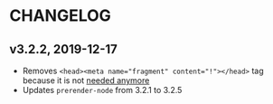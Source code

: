 # CHANGELOG

## v3.2.2, 2019-12-17

* Removes `<head><meta name="fragment" content="!"></head>` tag because it is not [needed anymore](https://developers.google.com/search/docs/ajax-crawling/docs/getting-started)
* Updates `prerender-node` from 3.2.1 to 3.2.5

